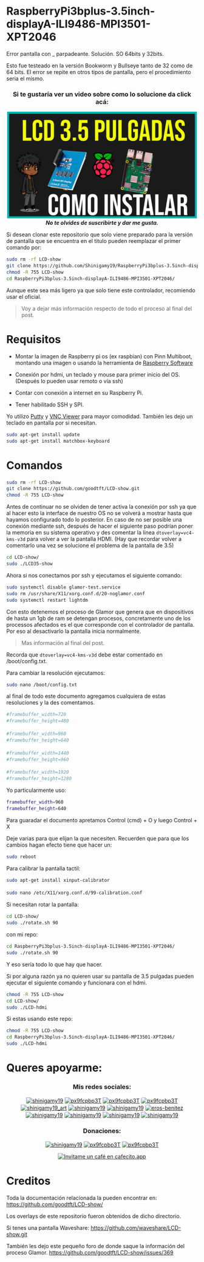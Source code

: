 # RaspberryPi3bplus-3.5inch-displayA-ILI9486-MPI3501-XPT2046
Error pantalla con _ parpadeante. Solución. SO 64bits y 32bits.

Esto fue testeado en la versión Bookworm y Bullseye tanto de 32 como de 64 bits.
El error se repite en otros tipos de pantalla, pero el procedimiento seria el mismo.

<div align="center">

<h3>Si te gustaría ver un video sobre como lo solucione da click acá:</h3>

<a href="https://youtu.be/3FgEISmO2sI"><img alt="Tutorial" src="Raspberry.png" width="500" /></a>
<br>
***No te olvides de suscribirte y dar me gusta.***

</div>

Si desean clonar este repositorio que solo viene preparado para la versión de pantalla que se encuentra en el titulo pueden reemplazar el primer comando por:

```bash
sudo rm -rf LCD-show
git clone https://github.com/Shinigamy19/RaspberryPi3bplus-3.5inch-displayA-ILI9486-MPI3501-XPT2046
chmod -R 755 LCD-show
cd RaspberryPi3bplus-3.5inch-displayA-ILI9486-MPI3501-XPT2046/
```

Aunque este sea más ligero ya que solo tiene este controlador, recomiendo usar el oficial.

> Voy a dejar más información respecto de todo el proceso al final del post.

# Requisitos

- Montar la imagen de Raspberry pi os (ex raspbian) con Pinn Multiboot, montando una imagen o usando la herramienta de <a href="https://www.raspberrypi.com/software/">Raspberry Software</a> 

- Conexión por hdmi, un teclado y mouse para primer inicio del OS. (Después lo pueden usar remoto o vía ssh)

- Contar con conexión a internet en su Raspberry Pi.

- Tener habilitado SSH y SPI.

Yo utilizo <a href="https://www.putty.org/">Putty</a> y <a href="https://www.realvnc.com/es/connect/download/viewer/">VNC Viewer</a> para mayor comodidad.
También les dejo un teclado en pantalla por si necesitan.

```bash
sudo apt-get install update
sudo apt-get install matchbox-keyboard
```

# Comandos

```bash
sudo rm -rf LCD-show
git clone https://github.com/goodtft/LCD-show.git
chmod -R 755 LCD-show
```

Antes de continuar no se olviden de tener activa la conexión por ssh ya que al hacer esto la interface de nuestro OS no se volverá a mostrar hasta que hayamos configurado todo lo posterior.
En caso de no ser posible una conexión mediante ssh, después de hacer el siguiente paso podrían poner la memoria en su sistema operativo y des comentar la línea `dtoverlay=vc4-kms-v3d` para volver a ver la pantalla HDMI. (Hay que recordar volver a comentarlo una vez se solucione el problema de la pantalla de 3.5)

```bash
cd LCD-show/
sudo ./LCD35-show
```

Ahora si nos conectamos por ssh y ejecutamos el siguiente comando:

```bash
sudo systemctl disable glamor-test.service
sudo rm /usr/share/X11/xorg.conf.d/20-noglamor.conf
sudo systemctl restart lightdm
```

Con esto detenemos el proceso de Glamor que genera que en dispositivos de hasta un 1gb de ram se detengan procesos, concretamente uno de los processos afectados es el que corresponde con el controlador de pantalla. Por eso al desactivarlo la pantalla inicia normalmente.
> Mas información al final del post.

Recorda que `dtoverlay=vc4-kms-v3d` debe estar comentado en /boot/config.txt.

Para cambiar la resolución ejecutamos:

```bash
sudo nano /boot/config.txt
```

al final de todo este documento agregamos cualquiera de estas resoluciones y la des comentamos.

```bash
#framebuffer_width=720
#framebuffer_height=480

#framebuffer_width=960
#framebuffer_height=640

#framebuffer_width=1440
#framebuffer_height=960

#framebuffer_width=1920
#framebuffer_height=1280
```

Yo particularmente uso:

```bash
framebuffer_width=960
framebuffer_height=640
```

Para guaradar el documento apretamos Control (cmd) + O y luego Control + X

Deje varias para que elijan la que necesiten.
Recuerden que para que los cambios hagan efecto tiene que hacer un:

```bash
sudo reboot
```

Para calibrar la pantalla tactil:

```bash
sudo apt-get install xinput-calibrator 

sudo nano /etc/X11/xorg.conf.d/99-calibration.conf
```

Si necesitan rotar la pantalla:

```bash
cd LCD-show/
sudo ./rotate.sh 90
```

con mi repo:

```bash
cd RaspberryPi3bplus-3.5inch-displayA-ILI9486-MPI3501-XPT2046/
sudo ./rotate.sh 90
```

Y eso sería todo lo que hay que hacer.

Si por alguna razón ya no quieren usar su pantalla de 3.5 pulgadas pueden ejecutar el siguiente comando y funcionara con el hdmi.

```bash
chmod -R 755 LCD-show
cd LCD-show/
sudo ./LCD-hdmi
```

Si estas usando este repo:
```bash
chmod -R 755 LCD-show
cd RaspberryPi3bplus-3.5inch-displayA-ILI9486-MPI3501-XPT2046/
sudo ./LCD-hdmi
```

# Queres apoyarme:

<h3 align="center">Mis redes sociales:</h3>
<p align="center">
<a href="https://www.youtube.com/c/shinigamy19" target="blank"><img align="center" src="https://raw.githubusercontent.com/rahuldkjain/github-profile-readme-generator/master/src/images/icons/Social/youtube.svg" alt="shinigamy19" height="35" width="35" title="Mi canal de Youtube" /></a>
<a href="https://twitch.tv/shinigamy_19" target="blank"><img align="center" src="https://img.icons8.com/external-justicon-flat-justicon/64/external-twitch-social-media-justicon-flat-justicon.png" alt="px9fcpbp3T" height="30" width="30" title="Mi canal de Twitch"/></a>
<a href="https://kick.com/shinigamy19" target="blank"><img align="center" src="https://img.freepik.com/premium-vector/kick-logo-vector-download-kick-streaming-icon-logo-vector-eps_691560-10814.jpg" alt="px9fcpbp3T" height="30" width="30" title="Mi canal de Kick"/></a>
<a href="https://discord.gg/px9fcpbp3T" target="blank"><img align="center" src="https://images-eds-ssl.xboxlive.com/image?url=Q_rwcVSTCIytJ0KOzcjWTYl.n38D8jlKWXJx7NRJmQKBAEDCgtTAQ0JS02UoaiwRCHTTX1RAopljdoYpOaNfVf5nBNvbwGfyR5n4DAs0DsOwxSO9puiT_GgKqinHT8HsW8VYeiiuU1IG3jY69EhnsQ--&format=source&w=120" alt="px9fcpbp3T" title="Mi Server de Discord" height="30" width="30" style="border-radius: 4px 4px 4px 4px"  /></a>
<a href="https://instagram.com/shinigamy19_art" target="blank"><img align="center" src="https://upload.wikimedia.org/wikipedia/commons/thumb/e/e7/Instagram_logo_2016.svg/2048px-Instagram_logo_2016.svg.png" alt="shinigamy19_art" title="Mi instagram de Artista" height="30" width="30" /></a>
<a href="https://instagram.com/shinigamy19" target="blank"><img align="center" src="https://upload.wikimedia.org/wikipedia/commons/thumb/e/e7/Instagram_logo_2016.svg/2048px-Instagram_logo_2016.svg.png" title="Mi Intagram Personal" alt="shinigamy19" height="30" width="30" /></a>
<a href="https://www.tiktok.com/@shinigamy_19" target="blank"><img align="center" src="https://cdn.pixabay.com/photo/2021/01/30/06/42/tiktok-5962992_1280.png" alt="shinigamy19" title="Mi Tiktok" height="30" width="30" style="border-radius: 4px 4px 4px 4px" /></a>
<a href="https://linkedin.com/in/eros-benitez" target="blank"><img align="center" src="https://upload.wikimedia.org/wikipedia/commons/thumb/c/ca/LinkedIn_logo_initials.png/640px-LinkedIn_logo_initials.png" alt="eros-benitez" title="Mi LinkedIn" height="30" width="30" style="border-radius: 4px 4px 4px 4px" /></a>
<a href="https://www.behance.net/shinigamy19" target="blank"><img align="center" src="https://raw.githubusercontent.com/rahuldkjain/github-profile-readme-generator/master/src/images/icons/Social/behance.svg" alt="shinigamy19" title="Mi Behance" height="30" width="30" /></a>
<a href="https://shinigamy19.itch.io/" target="blank"><img align="center" src="https://static.itch.io/images/app-icon.svg" alt="shinigamy19" title="Mi perfil de Itch" height="30" width="30" style="border-radius: 4px 4px 4px 4px" /></a>
<a href="https://fb.com/shinigamy19" target="blank"><img align="center" src="https://raw.githubusercontent.com/rahuldkjain/github-profile-readme-generator/master/src/images/icons/Social/facebook.svg" alt="shinigamy19" title="Mi facebook" height="30" width="30" /></a>
<a href="mailto:erosbenitezd@gmail.com" target="blank"><img align="center" src="https://upload.wikimedia.org/wikipedia/commons/thumb/8/8c/Gmail_Icon_%282013-2020%29.svg/2560px-Gmail_Icon_%282013-2020%29.svg.png" alt="shinigamy19" title="Mi Mail" height="30" width="35" /></a>
</p>

<div>
<h3 align="center">Donaciones:</h3>
<p align="center">
<a href="https://ceneka.net/mp/d/shinigamy19" target="blank"><img align="center" src="https://seeklogo.com/images/M/mercado-pago-logo-52B7182205-seeklogo.com.png?v=638388567080000000" alt="shinigamy19" height="35" width="35" title="Donaciones Por Mercado Pago" /></a>
<a href="https://www.paypal.me/shinigamy19" target="blank"><img align="center" src="https://upload.wikimedia.org/wikipedia/commons/a/a4/Paypal_2014_logo.png" alt="px9fcpbp3T" height="30" width="30" title="Donaciones Por PayPal"/></a>
<a href="https://www.patreon.com/shinigamy19" target="blank"><img align="center" src="https://cdn.icon-icons.com/icons2/2429/PNG/512/patreon_logo_icon_147253.png" alt="px9fcpbp3T" height="30" width="30" title="Donaciones Por Patreon"/></a>

</p>
<p align="center">
<a href='https://cafecito.app/shinigamy19' rel='noopener' target='_blank'><img srcset='https://cdn.cafecito.app/imgs/buttons/button_6.png 1x, https://cdn.cafecito.app/imgs/buttons/button_6_2x.png 2x, https://cdn.cafecito.app/imgs/buttons/button_6_3.75x.png 3.75x' src='https://cdn.cafecito.app/imgs/buttons/button_6.png' alt='Invitame un café en cafecito.app' title="Donaciones Por Cafecito"/></a></p>
</div>

# Creditos

Toda la documentación relacionada la pueden encontrar en:
https://github.com/goodtft/LCD-show/

Los overlays de este repositorio fueron obtenidos de dicho directorio.

Si tenes una pantalla Waveshare:
https://github.com/waveshare/LCD-show.git

También les dejo este pequeño foro de donde saque la información del proceso Glamor.
https://github.com/goodtft/LCD-show/issues/369


